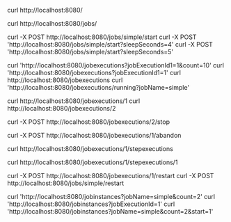 curl http://localhost:8080/

curl http://localhost:8080/jobs/

curl -X POST http://localhost:8080/jobs/simple/start
curl -X POST 'http://localhost:8080/jobs/simple/start?sleepSeconds=4'
curl -X POST 'http://localhost:8080/jobs/simple/start?sleepSeconds=5'

curl 'http://localhost:8080/jobexecutions?jobExecutionId1=1&count=10'
curl 'http://localhost:8080/jobexecutions?jobExecutionId1=1'
curl http://localhost:8080/jobexecutions
curl 'http://localhost:8080/jobexecutions/running?jobName=simple'

curl http://localhost:8080/jobexecutions/1
curl http://localhost:8080/jobexecutions/2

curl -X POST http://localhost:8080/jobexecutions/2/stop

curl -X POST http://localhost:8080/jobexecutions/1/abandon

curl http://localhost:8080/jobexecutions/1/stepexecutions

curl http://localhost:8080/jobexecutions/1/stepexecutions/1

curl -X POST http://localhost:8080/jobexecutions/1/restart
curl -X POST http://localhost:8080/jobs/simple/restart

curl 'http://localhost:8080/jobinstances?jobName=simple&count=2'
curl 'http://localhost:8080/jobinstances?jobExecutionId=1'
curl 'http://localhost:8080/jobinstances?jobName=simple&count=2&start=1'
